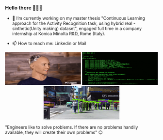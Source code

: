 ### Hello there 👨🏻‍💻

<!--
**FlavioLorenzi/flaviolorenzi** is a ✨ _special_ ✨ repository because its `README.md` (this file) appears on your GitHub profile.
-->

- 🔭 I’m currently working on my master thesis "Continuous Learning approach for the Activity Recognition task, using hybrid real - sinthetic(Unity making) dataset", engaged full time in a company internship at Konica Minolta R&D, Rome (Italy).

- 📫 How to reach me: Linkedin or Mail


<p align="center">
  <img src="ai2.gif" width="250" height="110">
  <img src="sai.gif" width="250" height="110">
  <img src="sai3.gif" width="250" height="110">
</p>

"Engineers like to solve problems. 
If there are no problems handily available, they will create their own problems" 😉

